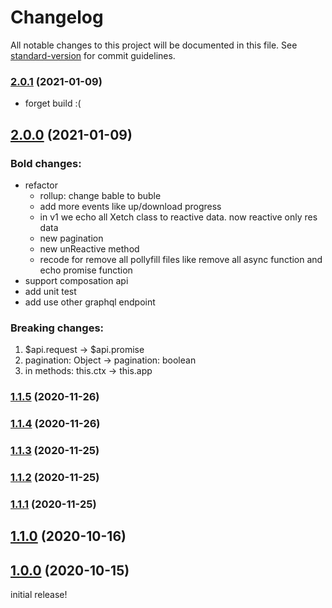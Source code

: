 # Changelog

All notable changes to this project will be documented in this file. See [standard-version](https://github.com/conventional-changelog/standard-version) for commit guidelines.

### [2.0.1](https://github.com/xtoolkit/vuejs-api/compare/v1.1.5...v2.0.1) (2021-01-09)

- forget build :(

## [2.0.0](https://github.com/xtoolkit/vuejs-api/compare/v1.1.5...v2.0.0) (2021-01-09)

### Bold changes:

- refactor
  - rollup: change bable to buble
  - add more events like up/download progress
  - in v1 we echo all Xetch class to reactive data. now reactive only res data
  - new pagination
  - new unReactive method
  - recode for remove all pollyfill files like remove all async function and echo promise function
- support composation api
- add unit test
- add use other graphql endpoint

### Breaking changes:

1. $api.request -> $api.promise
2. pagination: Object -> pagination: boolean
3. in methods: this.ctx -> this.app

### [1.1.5](https://github.com/xtoolkit/vuejs-api/compare/v1.1.4...v1.1.5) (2020-11-26)

### [1.1.4](https://github.com/xtoolkit/vuejs-api/compare/v1.1.3...v1.1.4) (2020-11-26)

### [1.1.3](https://github.com/xtoolkit/vuejs-api/compare/v1.1.2...v1.1.3) (2020-11-25)

### [1.1.2](https://github.com/xtoolkit/vuejs-api/compare/v1.1.1...v1.1.2) (2020-11-25)

### [1.1.1](https://github.com/xtoolkit/vuejs-api/compare/v1.1.0...v1.1.1) (2020-11-25)

## [1.1.0](https://github.com/xtoolkit/vuejs-api/compare/v1.0.0...v1.1.0) (2020-10-16)

## [1.0.0](https://github.com/xtoolkit/vuejs-api/compare/v0.1.15...v1.0.0) (2020-10-15)

initial release!
